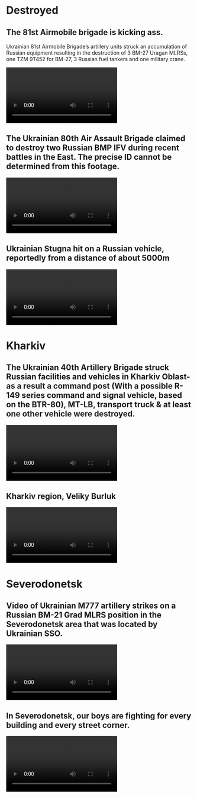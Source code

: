 # Destroyed

## The 81st Airmobile brigade is kicking ass.

Ukrainian 81st Airmobile Brigade’s artillery units struck an accumulation of Russian equipment resulting in the destruction of 3 BM-27 Uragan MLRSs, one TZM 9T452 for BM-27, 3 Russian fuel tankers and one military crane.

<video 
  src="https://user-images.githubusercontent.com/34960418/173444506-8b669df4-28a2-4a6f-b569-dff6f6f5c8c7.mp4" controls="controls" style="max-width: 730px;">
</video>


## The Ukrainian 80th Air Assault Brigade claimed to destroy two Russian BMP IFV during recent battles in the East. The precise ID cannot be determined from this footage.

<video 
  src="https://user-images.githubusercontent.com/34960418/173448747-8256351e-bd0e-4759-8dfd-45e152402be2.mp4" controls="controls" style="max-width: 730px;">
</video>


## Ukrainian Stugna hit on a Russian vehicle, reportedly from a distance of about 5000m

<video 
  src="https://user-images.githubusercontent.com/34960418/173449321-c26519e7-5729-452a-bb18-bab78aa245b9.mp4" controls="controls" style="max-width: 730px;">
</video>


# Kharkiv 

## The Ukrainian 40th Artillery Brigade struck Russian facilities and vehicles in Kharkiv Oblast- as a result a command post (With a possible R-149 series command and signal vehicle, based on the BTR-80), MT-LB, transport truck & at least one other vehicle were destroyed.

<video 
  src="https://user-images.githubusercontent.com/34960418/173448496-87b1b0de-23a1-40f4-a154-a9404c7f53f6.mp4" controls="controls" style="max-width: 730px;">
</video>


##  Kharkiv region, Veliky Burluk

<video 
  src="https://user-images.githubusercontent.com/34960418/173450954-f10e069a-5d2e-44b7-a609-2635f25288f2.mp4" controls="controls" style="max-width: 730px;">
</video>


# Severodonetsk

## Video of Ukrainian M777 artillery strikes on a Russian BM-21 Grad MLRS position in the Severodonetsk area that was located by Ukrainian SSO. 

<video 
  src="https://user-images.githubusercontent.com/34960418/173445352-60def0f2-e79e-4603-b6d8-e5c817116ffe.mp4" controls="controls" style="max-width: 730px;">
</video>


## In Severodonetsk, our boys are fighting for every building and every street corner.

<video 
  src="https://user-images.githubusercontent.com/34960418/173445660-553e490b-299b-48ba-9fb7-e3837e7da014.mp4" controls="controls" style="max-width: 730px;">
</video>

